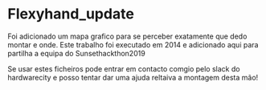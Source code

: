 # Flexyhand_update
Foi adicionado um mapa grafico para se perceber exatamente que dedo montar e onde.
Este trabalho foi executado em 2014 e adicionado aqui para partilha a equipa do Sunsethackthon2019

Se usar estes ficheiros pode entrar em contacto comgio pelo slack do hardwarecity e posso tentar dar uma ajuda reltaiva a montagem desta mão!
